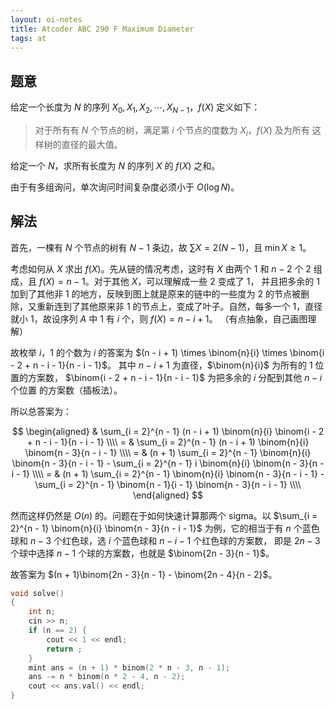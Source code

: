 ```yaml
---
layout: oi-notes
title: Atcoder ABC 290 F Maximum Diameter
tags: at
---
```


## 题意

给定一个长度为 $N$ 的序列 $X_0, X_1, X_2, \cdots, X_{N-1}$，$f(X)$ 定义如下：

> 对于所有有 $N$ 个节点的树，满足第 $i$ 个节点的度数为 $X_i$，$f(X)$ 及为所有
> 这样树的直径的最大值。

给定一个 $N$，求所有长度为 $N$ 的序列 $X$ 的 $f(X)$ 之和。

由于有多组询问，单次询问时间复杂度必须小于 $O(\log N)$。

## 解法

首先，一棵有 $N$ 个节点的树有 $N-1$ 条边，故 $\sum X = 2(N - 1)$，且 
$\min{X} \ge 1$。

考虑如何从 $X$ 求出 $f(X)$。先从链的情况考虑，这时有 $X$ 由两个 $1$ 和 $n - 2$
个 $2$ 组成，且 $f(X) = n - 1$。对于其他 $X$，可以理解成一些 $2$ 变成了 $1$，
并且把多余的 $1$ 加到了其他非 $1$ 的地方，反映到图上就是原来的链中的一些度为 $2$
的节点被删除，又重新连到了其他原来非 $1$ 的节点上，变成了叶子。自然，每多一个 
$1$，直径就小 $1$，故设序列 $A$ 中 $1$ 有 $i$ 个，则 $f(X) = n - i + 1$。
（有点抽象，自己画图理解）

故枚举 $i$，$1$ 的个数为 $i$ 的答案为 
$(n - i + 1) \times \binom{n}{i} \times \binom{i - 2 + n - i - 1}{n - i - 1}$。
其中 $n - i + 1$ 为直径，$\binom{n}{i}$ 为所有的 $1$ 位置的方案数，
$\binom{i - 2 + n - i - 1}{n - i - 1}$ 为把多余的 $i$ 分配到其他 $n - i$ 个位置
的方案数（插板法）。

所以总答案为：

$$
\begin{aligned}
  & \sum_{i = 2}^{n - 1} (n - i + 1) \binom{n}{i} \binom{i - 2 + n - i - 1}{n - i - 1} \\\\
= & \sum_{i = 2}^{n - 1} (n - i + 1) \binom{n}{i} \binom{n - 3}{n - i - 1} \\\\
= & (n + 1) \sum_{i = 2}^{n - 1} \binom{n}{i} \binom{n - 3}{n - i - 1} - \sum_{i = 2}^{n - 1} i \binom{n}{i} \binom{n - 3}{n - i - 1} \\\\
= & (n + 1) \sum_{i = 2}^{n - 1} \binom{n}{i} \binom{n - 3}{n - i - 1} - \sum_{i = 2}^{n - 1} \binom{n - 1}{i - 1} \binom{n - 3}{n - i - 1} \\\\
\end{aligned}
$$

然而这样仍然是 $O(n)$ 的。问题在于如何快速计算那两个 sigma。以 
$\sum_{i = 2}^{n - 1} \binom{n}{i} \binom{n - 3}{n - i - 1}$ 为例，它的相当于有
$n$ 个蓝色球和 $n - 3$ 个红色球，选 $i$ 个蓝色球和 $n - i - 1$ 个红色球的方案数，
即是 $2n - 3$ 个球中选择 $n - 1$ 个球的方案数，也就是 $\binom{2n - 3}{n - 1}$。

故答案为 $(n + 1)\binom{2n - 3}{n - 1} - \binom{2n - 4}{n - 2}$。

```cpp
void solve()
{
    int n;
    cin >> n;
    if (n == 2) {
        cout << 1 << endl;
        return ;
    }
    mint ans = (n + 1) * binom(2 * n - 3, n - 1);
    ans -= n * binom(n * 2 - 4, n - 2);
    cout << ans.val() << endl;
}
```
